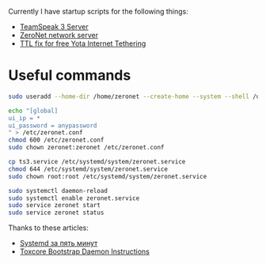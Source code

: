 Currently I have startup scripts for the following things:

- [TeamSpeak 3 Server](ts3.service)
- [ZeroNet network server](zeronet.service)
- [TTL fix for free Yota Internet Tethering](zeronet.service)

# Useful commands

```bash
sudo useradd --home-dir /home/zeronet --create-home --system --shell /usr/sbin/nologin --user-group -G debian-tor zeronet

echo "[global]
ui_ip = *
ui_password = anypassword
" > /etc/zeronet.conf
chmod 600 /etc/zeronet.conf
sudo chown zeronet:zeronet /etc/zeronet.conf

cp ts3.service /etc/systemd/system/zeronet.service
chmod 644 /etc/systemd/system/zeronet.service
sudo chown root:root /etc/systemd/system/zeronet.service

sudo systemctl daemon-reload
sudo systemctl enable zeronet.service
sudo service zeronet start
sudo service zeronet status
```

Thanks to these articles:
- [Systemd за пять минут](https://habrahabr.ru/company/centosadmin/blog/255845/)
- [Toxcore Bootstrap Daemon Instructions](https://github.com/irungentoo/toxcore/tree/master/other/bootstrap_daemon)
